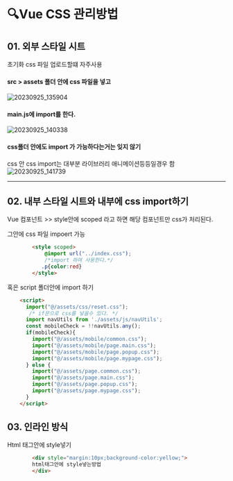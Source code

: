 # 🔍Vue  CSS 관리방법 

## 01. 외부 스타일 시트

초기화 css 파일 업로드할떄 자주사용

#### src > assets 폴더 안에 css 파일을 넣고 

![20230925_135904](https://github.com/firsthandcraft/VuePrac/assets/97497153/aec6b7df-4623-4d3e-9ee0-4c2df3116cf2)


#### main.js에 import를 한다. 

![20230925_140338](https://github.com/firsthandcraft/VuePrac/assets/97497153/22556624-11d5-46ff-b989-9b652b4b6e2d)

#### css폴더 안에도 import 가 가능하다는거는 잊지 않기
css 안 css import는 대부분 라이브러리 애니메이션등등일경우 함
![20230925_141739](https://github.com/firsthandcraft/VuePrac/assets/97497153/44d52a7d-89d6-41e0-bcf0-d89c5f3ce0f6)

--- 

## 02. 내부 스타일 시트와 내부에 css import하기 

  Vue 컴포넌트 >> style안에 scoped 라고 하면 해당 컴포넌트만 css가 처리된다. 

  그안에 css 파일 impoert 가능

```html
        <style scoped>
            @import url("../index.css"); 
            /*import 하여 사용한다.*/
           .p{color:red}
        </style>
```
  혹은 script 폴더안에 import 하기 
```html
    <script>
      import("@/assets/css/reset.css");
       /* if문으로 css를 넣을수 있다. */
      import navUtils from './assets/js/navUtils';
      const mobileCheck = !!navUtils.any();
      if(mobileCheck){
        import("@/assets/mobile/common.css");
        import("@/assets/mobile/page.main.css");
        import("@/assets/mobile/page.popup.css");
        import("@/assets/mobile/page.mypage.css");
      } else {
        import("@/assets/page.common.css");
        import("@/assets/page.main.css");
        import("@/assets/page.popup.css");
        import("@/assets/page.mypage.css");
      }
    </script>
```
## 03. 인라인 방식
Html 태그안에 style넣기 
```html
        <div style="margin:10px;background-color:yellow;">
        html태그안에 style넣는방법
        </div>
```
